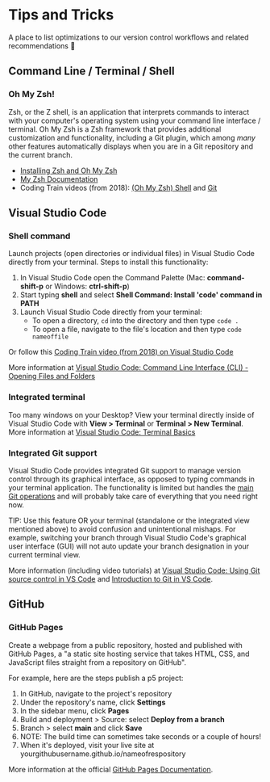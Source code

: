 # Tips and Tricks

A place to list optimizations to our version control workflows and related
recommendations 🙌

## Command Line / Terminal / Shell

### Oh My Zsh!

Zsh, or the Z shell, is an application that interprets commands to interact
with your computer's operating system using your command line interface /
terminal. Oh My Zsh is a Zsh framework that provides additional customization
and functionality, including a Git plugin, which among _many_ other features
automatically displays when you are in a Git repository and the current branch.

- [Installing Zsh and Oh My Zsh](https://github.com/ohmyzsh/ohmyzsh/wiki)
- [My Zsh Documentation](https://ohmyz.sh)
- Coding Train videos (from 2018):
  [(Oh My Zsh) Shell](https://thecodingtrain.com/tracks/2018-workflow/workflow/3-shell) and [Git](https://thecodingtrain.com/tracks/2018-workflow/workflow/4-git)

## Visual Studio Code

### Shell command

Launch projects (open directories or individual files) in Visual Studio Code
directly from your terminal. Steps to install this functionality:

1. In Visual Studio Code open the Command Palette (Mac: **command-shift-p** or
   Windows: **ctrl-shift-p**)
2. Start typing **shell** and select **Shell Command: Install 'code' command in
   PATH**
3. Launch Visual Studio Code directly from your terminal:
    - To open a directory, `cd` into the directory and then type `code .`
    - To open a file, navigate to the file's location and then type `code nameoffile`

Or follow this [Coding Train video (from 2018) on Visual Studio
Code](https://youtu.be/yJw0SyKO9IU?t=220)

More information at [Visual Studio Code: Command Line Interface (CLI) - Opening
Files and Folders](https://code.visualstudio.com/docs/editor/command-line#_opening-files-and-folders)

### Integrated terminal

Too many windows on your Desktop? View your terminal directly
inside of Visual Studio Code with **View > Terminal** or **Terminal >
New Terminal**. More information at [Visual Studio Code: Terminal Basics](https://code.visualstudio.com/docs/terminal/basics)

### Integrated Git support

Visual Studio Code provides integrated Git support to manage version control
through its graphical interface, as opposed to typing commands in your terminal
application. The functionality is limited but handles the [main Git operations](https://www.git-scm.com/book/en/v2/Appendix-A%3A-Git-in-Other-Environments-Git-in-Visual-Studio-Code) and will probably take care of everything that you need right now.

TIP: Use this feature OR your terminal (standalone or the integrated view
mentioned above) to avoid confusion and unintentional mishaps. For example,
switching your branch through Visual Studio Code's graphical user interface (GUI) will not auto update your branch designation in your current terminal view.

More information (including video tutorials) at [Visual Studio Code: Using Git
source control in VS
Code](https://code.visualstudio.com/docs/sourcecontrol/overview) and
[Introduction to Git in VS
Code](https://code.visualstudio.com/docs/sourcecontrol/intro-to-git).

## GitHub

### GitHub Pages

Create a webpage from a public repository, hosted and published with GitHub
Pages, a "a static site hosting service that takes HTML, CSS, and JavaScript
files straight from a repository on GitHub".

For example, here are the steps publish a p5 project:

1. In GitHub, navigate to the project's repository
2. Under the repository's name, click **Settings**
3. In the sidebar menu, click **Pages**
4. Build and deployment > Source: select **Deploy from a branch**
5. Branch > select **main** and click **Save**
6. NOTE: The build time can sometimes take seconds or a couple of hours!
7. When it's deployed, visit your live site at yourgithubusername.github.io/nameofrespository

More information at the official [GitHub Pages Documentation](https://docs.github.com/en/pages).
